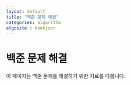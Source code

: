 ```yaml
---
layout: default
title: "백준 문제 해결"
categories: algorithm
algosite : baekjoon
---
```


# 백준 문제 해결

이 페이지는 백준 문제를 해결하기 위한 자료를 다룹니다.
